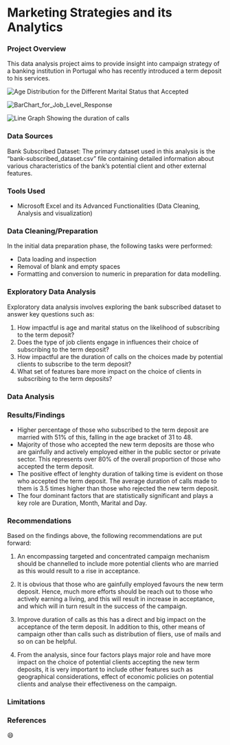 # Marketing Strategies and its Analytics 

### Project Overview
This data analysis project aims to provide insight into campaign strategy of a banking institution in Portugal who has recently introduced a term deposit to his 
services.  

![Age Distribution for the Different Marital Status that Accepted](https://github.com/VincentOdiaka/marketing_analytics_and_strategies/assets/136932478/96e1d246-d1b2-41c1-a919-04933a82b611)


![BarChart_for_Job_Level_Response](https://github.com/VincentOdiaka/marketing_analytics_and_strategies/assets/136932478/8bf9995e-dccf-4bf4-8fa2-19221c015828)


![Line Graph Showing the duration of calls ](https://github.com/VincentOdiaka/marketing_analytics_and_strategies/assets/136932478/6cfe6192-eac7-4421-96a1-64450fb7e971)


### Data Sources
Bank Subscribed Dataset: The primary dataset used in this analysis is the “bank-subscribed_dataset.csv” file containing detailed information about various characteristics of the bank’s potential client and other external features.

### Tools Used
  - Microsoft Excel and its Advanced Functionalities (Data Cleaning, Analysis and visualization)


### Data Cleaning/Preparation
In the initial data preparation phase, the following tasks were performed: 
- Data loading and inspection
- Removal of blank and empty spaces
- Formatting and conversion to numeric in preparation for data modelling.


### Exploratory Data Analysis
Exploratory data analysis involves exploring the bank subscribed dataset to answer key questions such as:

1. How impactful is age and marital status on the likelihood of subscribing to the term deposit? 
2. Does the type of job clients engage in influences their choice of subscribing to the term deposit? 
3. How impactful are the duration of calls on the choices made by potential clients to subscribe to the term deposit? 
4. What set of features bare more impact on the choice of clients in subscribing to the term deposits?

   
### Data Analysis



### Results/Findings
  - Higher percentage of those who subscribed to the term deposit are married with 51% of this, falling in the age bracket of 31 to 48.
  - Majority of those who accepted the new term deposits are those who are gainfully and actively employed either in the public sector or private sector. This represents over 80% of the overall proportion 
    of those who accepted the term deposit.
  - The positive effect of lenghty duration of talking time is evident on those who accepted the term deposit. The average duration of calls made to them is 3.5 times higher than those who rejected the 
    new term deposit.
  - The four dominant factors that are statistically significant and plays a key role are Duration, Month, Marital and Day. 
    

### Recommendations
Based on the findings above, the following recommendations are put forward: 

  1. An encompassing targeted and concentrated campaign mechanism should be channelled to include more potential clients who are married as this would result to a rise in acceptance.
   
  2. It is obvious that those who are gainfully employed favours the new term deposit. Hence, much more efforts should be reach out to those who actively earning a living, and this will result in increase      in acceptance, and which will in turn result in the success of the campaign.
   
  3. Improve duration of calls as this has a direct and big impact on the acceptance of the term deposit. In addition to this, other means of campaign other than calls such as distribution of fliers, use       of mails and so on can be helpful.
   
  4. From the analysis, since four factors plays major role and have more impact on the choice of potential clients accepting the new term deposits, it is very important to include other features such as       geographical considerations, effect of economic policies on potential clients and analyse their effectiveness on the campaign.


### Limitations


### References

😄

